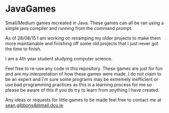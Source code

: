 JavaGames
=========

Small/Medium games recreated in Java.
These games can all be ran using a simple java compiler and running from the command
prompt.

As of 28/08/15 I am working on revamping my older projects to make them more maintainable and finishing off some old projects that I just never got the time to finish.

I am a 4th year student studying computer science.

Feel free to re-use any code in this repository.
These games are just for fun and are my interpretation of how these games were made.
I do not claim to be an expert and I'm sure some programs may be extremely inefficient 
or use bad programming practices as this is a learning process for me so please be aware of this if you do try to learn from
anything I have created.

Any ideas or requests for little games to be made feel free to contact me at 
sean.gibbons4@mail.dcu.ie 
